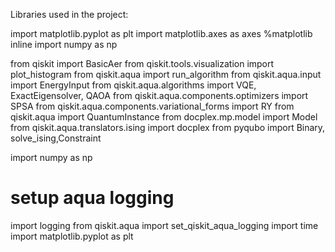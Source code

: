 Libraries used in the project:

import matplotlib.pyplot as plt
import matplotlib.axes as axes
%matplotlib inline
import numpy as np

from qiskit import BasicAer
from qiskit.tools.visualization import plot_histogram
from qiskit.aqua import run_algorithm
from qiskit.aqua.input import EnergyInput
from qiskit.aqua.algorithms import VQE, ExactEigensolver, QAOA
from qiskit.aqua.components.optimizers import SPSA
from qiskit.aqua.components.variational_forms import RY
from qiskit.aqua import QuantumInstance
from docplex.mp.model import Model
from qiskit.aqua.translators.ising import docplex
from pyqubo import Binary, solve_ising,Constraint


import numpy as np


# setup aqua logging
import logging
from qiskit.aqua import set_qiskit_aqua_logging
import time
import matplotlib.pyplot as plt
